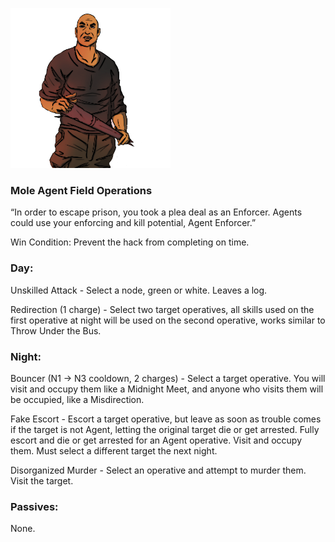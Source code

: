 ![agentenforcer.png](Images/agentenforcer.png)

### **Mole Agent Field Operations**

“In order to escape prison, you took a plea deal as an Enforcer. Agents could use your enforcing and kill potential, Agent Enforcer.”

Win Condition: Prevent the hack from completing on time.

### **Day:**

Unskilled Attack - Select a node, green or white. Leaves a log.

Redirection (1 charge) - Select two target operatives, all skills used on the first operative at night will be used on the second operative, works similar to Throw Under the Bus.

### **Night:**

Bouncer (N1 -> N3 cooldown, 2 charges) - Select a target operative. You will visit and occupy them like a Midnight Meet, and anyone who visits them will be occupied, like a Misdirection.

Fake Escort - Escort a target operative, but leave as soon as trouble comes if the target is not Agent, letting the original target die or get arrested. Fully escort and die or get arrested for an Agent operative. Visit and occupy them. Must select a different target the next night.

Disorganized Murder - Select an operative and attempt to murder them. Visit the target.

### **Passives:**

None.